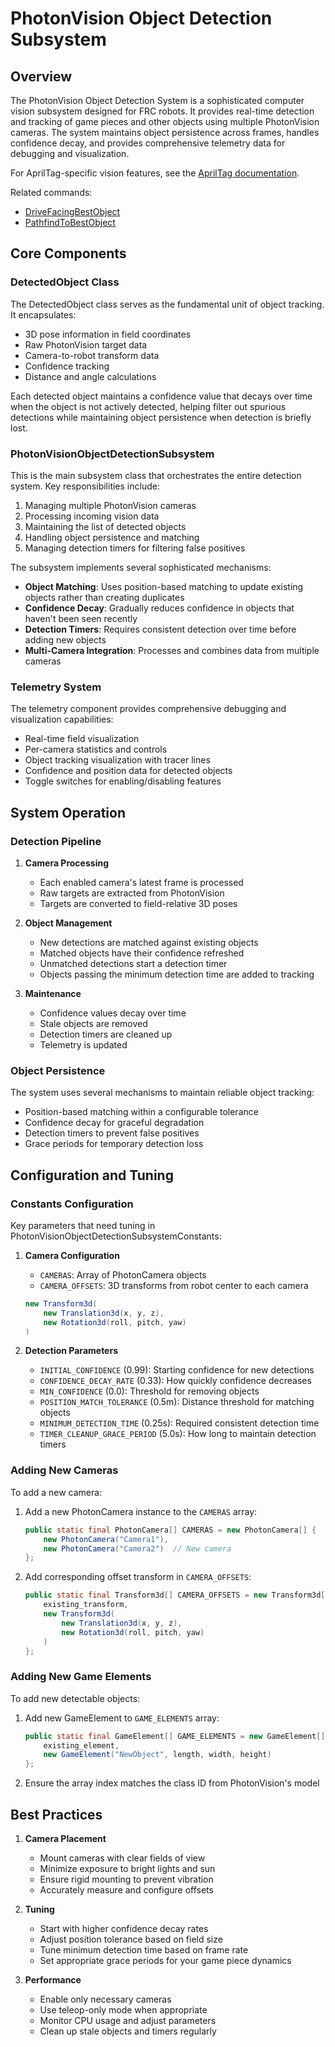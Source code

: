 # PhotonVision Object Detection Subsystem
## Overview
The PhotonVision Object Detection System is a sophisticated computer vision subsystem designed for FRC robots. It provides real-time detection and tracking of game pieces and other objects using multiple PhotonVision cameras. The system maintains object persistence across frames, handles confidence decay, and provides comprehensive telemetry data for debugging and visualization.

For AprilTag-specific vision features, see the [AprilTag documentation](../vision/apriltag.md).

Related commands:
- [DriveFacingBestObject](../../commands/drivefacingbestobject.md)
- [PathfindToBestObject](../../commands/pathfindtobestobject.md)

## Core Components

### DetectedObject Class
The DetectedObject class serves as the fundamental unit of object tracking. It encapsulates:
- 3D pose information in field coordinates
- Raw PhotonVision target data
- Camera-to-robot transform data
- Confidence tracking
- Distance and angle calculations

Each detected object maintains a confidence value that decays over time when the object is not actively detected, helping filter out spurious detections while maintaining object persistence when detection is briefly lost.

### PhotonVisionObjectDetectionSubsystem
This is the main subsystem class that orchestrates the entire detection system. Key responsibilities include:
1. Managing multiple PhotonVision cameras
2. Processing incoming vision data
3. Maintaining the list of detected objects
4. Handling object persistence and matching
5. Managing detection timers for filtering false positives

The subsystem implements several sophisticated mechanisms:
- **Object Matching**: Uses position-based matching to update existing objects rather than creating duplicates
- **Confidence Decay**: Gradually reduces confidence in objects that haven't been seen recently
- **Detection Timers**: Requires consistent detection over time before adding new objects
- **Multi-Camera Integration**: Processes and combines data from multiple cameras

### Telemetry System
The telemetry component provides comprehensive debugging and visualization capabilities:
- Real-time field visualization
- Per-camera statistics and controls
- Object tracking visualization with tracer lines
- Confidence and position data for detected objects
- Toggle switches for enabling/disabling features

## System Operation

### Detection Pipeline
1. **Camera Processing**
    - Each enabled camera's latest frame is processed
    - Raw targets are extracted from PhotonVision
    - Targets are converted to field-relative 3D poses

2. **Object Management**
    - New detections are matched against existing objects
    - Matched objects have their confidence refreshed
    - Unmatched detections start a detection timer
    - Objects passing the minimum detection time are added to tracking

3. **Maintenance**
    - Confidence values decay over time
    - Stale objects are removed
    - Detection timers are cleaned up
    - Telemetry is updated

### Object Persistence
The system uses several mechanisms to maintain reliable object tracking:
- Position-based matching within a configurable tolerance
- Confidence decay for graceful degradation
- Detection timers to prevent false positives
- Grace periods for temporary detection loss

## Configuration and Tuning

### Constants Configuration
Key parameters that need tuning in PhotonVisionObjectDetectionSubsystemConstants:

1. **Camera Configuration**
    - `CAMERAS`: Array of PhotonCamera objects
    - `CAMERA_OFFSETS`: 3D transforms from robot center to each camera
   ```java
   new Transform3d(
       new Translation3d(x, y, z),
       new Rotation3d(roll, pitch, yaw)
   )
   ```

2. **Detection Parameters**
    - `INITIAL_CONFIDENCE` (0.99): Starting confidence for new detections
    - `CONFIDENCE_DECAY_RATE` (0.33): How quickly confidence decreases
    - `MIN_CONFIDENCE` (0.0): Threshold for removing objects
    - `POSITION_MATCH_TOLERANCE` (0.5m): Distance threshold for matching objects
    - `MINIMUM_DETECTION_TIME` (0.25s): Required consistent detection time
    - `TIMER_CLEANUP_GRACE_PERIOD` (5.0s): How long to maintain detection timers

### Adding New Cameras
To add a new camera:
1. Add a new PhotonCamera instance to the `CAMERAS` array:
   ```java
   public static final PhotonCamera[] CAMERAS = new PhotonCamera[] {
       new PhotonCamera("Camera1"),
       new PhotonCamera("Camera2")  // New camera
   };
   ```
2. Add corresponding offset transform in `CAMERA_OFFSETS`:
   ```java
   public static final Transform3d[] CAMERA_OFFSETS = new Transform3d[] {
       existing_transform,
       new Transform3d(
           new Translation3d(x, y, z),
           new Rotation3d(roll, pitch, yaw)
       )
   };
   ```

### Adding New Game Elements
To add new detectable objects:
1. Add new GameElement to `GAME_ELEMENTS` array:
   ```java
   public static final GameElement[] GAME_ELEMENTS = new GameElement[] {
       existing_element,
       new GameElement("NewObject", length, width, height)
   };
   ```
2. Ensure the array index matches the class ID from PhotonVision's model

## Best Practices

1. **Camera Placement**
    - Mount cameras with clear fields of view
    - Minimize exposure to bright lights and sun
    - Ensure rigid mounting to prevent vibration
    - Accurately measure and configure offsets

2. **Tuning**
    - Start with higher confidence decay rates
    - Adjust position tolerance based on field size
    - Tune minimum detection time based on frame rate
    - Set appropriate grace periods for your game piece dynamics

3. **Performance**
    - Enable only necessary cameras
    - Use teleop-only mode when appropriate
    - Monitor CPU usage and adjust parameters
    - Clean up stale objects and timers regularly
